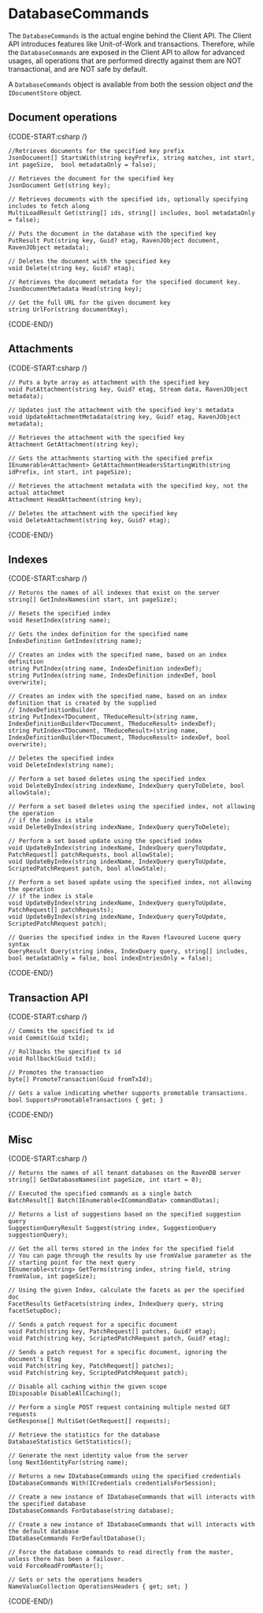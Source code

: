 # DatabaseCommands

The `DatabaseCommands` is the actual engine behind the Client API. The Client API introduces features like Unit-of-Work and transactions. Therefore, while the `DatabaseCommands` are exposed in the Client API to allow for advanced usages, all operations that are performed directly against them are NOT transactional, and are NOT safe by default.

A `DatabaseCommands` object is available from both the session object _and_ the `IDocumentStore` object.

## Document operations

{CODE-START:csharp /}

	//Retrieves documents for the specified key prefix
	JsonDocument[] StartsWith(string keyPrefix, string matches, int start, int pageSize,  bool metadataOnly = false);

	// Retrieves the document for the specified key
	JsonDocument Get(string key);

	// Retrieves documents with the specified ids, optionally specifying includes to fetch along
	MultiLoadResult Get(string[] ids, string[] includes, bool metadataOnly = false);
  
	// Puts the document in the database with the specified key
	PutResult Put(string key, Guid? etag, RavenJObject document, RavenJObject metadata);

	// Deletes the document with the specified key
	void Delete(string key, Guid? etag);

	// Retrieves the document metadata for the specified document key.
	JsonDocumentMetadata Head(string key);

	// Get the full URL for the given document key
	string UrlFor(string documentKey);

{CODE-END/}

## Attachments

{CODE-START:csharp /}

  	// Puts a byte array as attachment with the specified key
	void PutAttachment(string key, Guid? etag, Stream data, RavenJObject metadata);

	// Updates just the attachment with the specified key's metadata
	void UpdateAttachmentMetadata(string key, Guid? etag, RavenJObject metadata);

	// Retrieves the attachment with the specified key
	Attachment GetAttachment(string key);

	// Gets the attachments starting with the specified prefix
	IEnumerable<Attachment> GetAttachmentHeadersStartingWith(string idPrefix, int start, int pageSize);

	// Retrieves the attachment metadata with the specified key, not the actual attachmet
	Attachment HeadAttachment(string key);

	// Deletes the attachment with the specified key
	void DeleteAttachment(string key, Guid? etag);


{CODE-END/}
    
## Indexes

{CODE-START:csharp /}

	// Returns the names of all indexes that exist on the server
	string[] GetIndexNames(int start, int pageSize);  

	// Resets the specified index
	void ResetIndex(string name);

	// Gets the index definition for the specified name
	IndexDefinition GetIndex(string name);

	// Creates an index with the specified name, based on an index definition
	string PutIndex(string name, IndexDefinition indexDef);
	string PutIndex(string name, IndexDefinition indexDef, bool overwrite);

	// Creates an index with the specified name, based on an index definition that is created by the supplied
	// IndexDefinitionBuilder
	string PutIndex<TDocument, TReduceResult>(string name, IndexDefinitionBuilder<TDocument, TReduceResult> indexDef);
	string PutIndex<TDocument, TReduceResult>(string name, IndexDefinitionBuilder<TDocument, TReduceResult> indexDef, bool overwrite);

	// Deletes the specified index
	void DeleteIndex(string name);

	// Perform a set based deletes using the specified index
	void DeleteByIndex(string indexName, IndexQuery queryToDelete, bool allowStale);

	// Perform a set based deletes using the specified index, not allowing the operation
	// if the index is stale
	void DeleteByIndex(string indexName, IndexQuery queryToDelete);

	// Perform a set based update using the specified index
	void UpdateByIndex(string indexName, IndexQuery queryToUpdate, PatchRequest[] patchRequests, bool allowStale);
	void UpdateByIndex(string indexName, IndexQuery queryToUpdate, ScriptedPatchRequest patch, bool allowStale);

	// Perform a set based update using the specified index, not allowing the operation
	// if the index is stale
	void UpdateByIndex(string indexName, IndexQuery queryToUpdate, PatchRequest[] patchRequests);
	void UpdateByIndex(string indexName, IndexQuery queryToUpdate, ScriptedPatchRequest patch);

	// Queries the specified index in the Raven flavoured Lucene query syntax
	QueryResult Query(string index, IndexQuery query, string[] includes, bool metadataOnly = false, bool indexEntriesOnly = false);

{CODE-END/}
    
## Transaction API

{CODE-START:csharp /}

	// Commits the specified tx id
	void Commit(Guid txId);

	// Rollbacks the specified tx id
	void Rollback(Guid txId);

	// Promotes the transaction
	byte[] PromoteTransaction(Guid fromTxId);

	// Gets a value indicating whether supports promotable transactions.
	bool SupportsPromotableTransactions { get; }
 
{CODE-END/}
    
## Misc

{CODE-START:csharp /}

	// Returns the names of all tenant databases on the RavenDB server
	string[] GetDatabaseNames(int pageSize, int start = 0);

	// Executed the specified commands as a single batch
	BatchResult[] Batch(IEnumerable<ICommandData> commandDatas);

	// Returns a list of suggestions based on the specified suggestion query
	SuggestionQueryResult Suggest(string index, SuggestionQuery suggestionQuery);

	// Get the all terms stored in the index for the specified field
	// You can page through the results by use fromValue parameter as the 
	// starting point for the next query
	IEnumerable<string> GetTerms(string index, string field, string fromValue, int pageSize);

	// Using the given Index, calculate the facets as per the specified doc
	FacetResults GetFacets(string index, IndexQuery query, string facetSetupDoc);

	// Sends a patch request for a specific document
	void Patch(string key, PatchRequest[] patches, Guid? etag);
	void Patch(string key, ScriptedPatchRequest patch, Guid? etag);

	// Sends a patch request for a specific document, ignoring the document's Etag
	void Patch(string key, PatchRequest[] patches);
	void Patch(string key, ScriptedPatchRequest patch);

	// Disable all caching within the given scope
	IDisposable DisableAllCaching();

	// Perform a single POST request containing multiple nested GET requests
	GetResponse[] MultiGet(GetRequest[] requests);

	// Retrieve the statistics for the database
	DatabaseStatistics GetStatistics();

	// Generate the next identity value from the server
	long NextIdentityFor(string name);

	// Returns a new IDatabaseCommands using the specified credentials
	IDatabaseCommands With(ICredentials credentialsForSession);

	// Create a new instance of IDatabaseCommands that will interacts with the specified database
	IDatabaseCommands ForDatabase(string database);

	// Create a new instance of IDatabaseCommands that will interacts with the default database
	IDatabaseCommands ForDefaultDatabase();

	// Force the database commands to read directly from the master, unless there has been a failover.
	void ForceReadFromMaster();

	// Gets or sets the operations headers
	NameValueCollection OperationsHeaders { get; set; }
{CODE-END/}